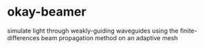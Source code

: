# okay-beamer
simulate light through weakly-guiding waveguides using the finite-differences beam propagation method on an adaptive mesh
